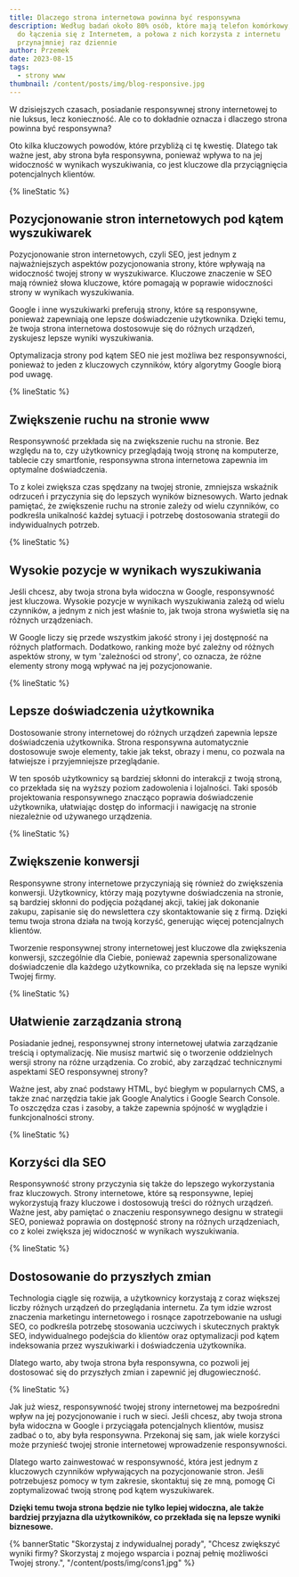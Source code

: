 ```yaml
---
title: Dlaczego strona internetowa powinna być responsywna
description: Według badań około 80% osób, które mają telefon komórkowy, używa go
  do łączenia się z Internetem, a połowa z nich korzysta z internetu
  przynajmniej raz dziennie
author: Przemek
date: 2023-08-15
tags:
  - strony www
thumbnail: /content/posts/img/blog-responsive.jpg
---
```

W dzisiejszych czasach, posiadanie responsywnej strony internetowej to nie luksus, lecz konieczność. Ale co to dokładnie oznacza i dlaczego strona powinna być responsywna? 

Oto kilka kluczowych powodów, które przybliżą ci tę kwestię. Dlatego tak ważne jest, aby strona była responsywna, ponieważ wpływa to na jej widoczność w wynikach wyszukiwania, co jest kluczowe dla przyciągnięcia potencjalnych klientów.

{% lineStatic %}

## Pozycjonowanie stron internetowych pod kątem wyszukiwarek

Pozycjonowanie stron internetowych, czyli SEO, jest jednym z najważniejszych aspektów pozycjonowania strony, które wpływają na widoczność twojej strony w wyszukiwarce. Kluczowe znaczenie w SEO mają również słowa kluczowe, które pomagają w poprawie widoczności strony w wynikach wyszukiwania. 

Google i inne wyszukiwarki preferują strony, które są responsywne, ponieważ zapewniają one lepsze doświadczenie użytkownika. Dzięki temu, że twoja strona internetowa dostosowuje się do różnych urządzeń, zyskujesz lepsze wyniki wyszukiwania. 

Optymalizacja strony pod kątem SEO nie jest możliwa bez responsywności, ponieważ to jeden z kluczowych czynników, który algorytmy Google biorą pod uwagę.

{% lineStatic %}

## Zwiększenie ruchu na stronie www

Responsywność przekłada się na zwiększenie ruchu na stronie. Bez względu na to, czy użytkownicy przeglądają twoją stronę na komputerze, tablecie czy smartfonie, responsywna strona internetowa zapewnia im optymalne doświadczenia. 

To z kolei zwiększa czas spędzany na twojej stronie, zmniejsza wskaźnik odrzuceń i przyczynia się do lepszych wyników biznesowych. Warto jednak pamiętać, że zwiększenie ruchu na stronie zależy od wielu czynników, co podkreśla unikalność każdej sytuacji i potrzebę dostosowania strategii do indywidualnych potrzeb.

{% lineStatic %}

## Wysokie pozycje w wynikach wyszukiwania

Jeśli chcesz, aby twoja strona była widoczna w Google, responsywność jest kluczowa. Wysokie pozycje w wynikach wyszukiwania zależą od wielu czynników, a jednym z nich jest właśnie to, jak twoja strona wyświetla się na różnych urządzeniach. 

W Google liczy się przede wszystkim jakość strony i jej dostępność na różnych platformach. Dodatkowo, ranking może być zależny od różnych aspektów strony, w tym 'zależności od strony', co oznacza, że różne elementy strony mogą wpływać na jej pozycjonowanie.

{% lineStatic %}

## Lepsze doświadczenia użytkownika

Dostosowanie strony internetowej do różnych urządzeń zapewnia lepsze doświadczenia użytkownika. Strona responsywna automatycznie dostosowuje swoje elementy, takie jak tekst, obrazy i menu, co pozwala na łatwiejsze i przyjemniejsze przeglądanie. 

W ten sposób użytkownicy są bardziej skłonni do interakcji z twoją stroną, co przekłada się na wyższy poziom zadowolenia i lojalności. Taki sposób projektowania responsywnego znacząco poprawia doświadczenie użytkownika, ułatwiając dostęp do informacji i nawigację na stronie niezależnie od używanego urządzenia.

{% lineStatic %}

## Zwiększenie konwersji

Responsywne strony internetowe przyczyniają się również do zwiększenia konwersji. Użytkownicy, którzy mają pozytywne doświadczenia na stronie, są bardziej skłonni do podjęcia pożądanej akcji, takiej jak dokonanie zakupu, zapisanie się do newslettera czy skontaktowanie się z firmą. Dzięki temu twoja strona działa na twoją korzyść, generując więcej potencjalnych klientów. 

Tworzenie responsywnej strony internetowej jest kluczowe dla zwiększenia konwersji, szczególnie dla Ciebie, ponieważ zapewnia spersonalizowane doświadczenie dla każdego użytkownika, co przekłada się na lepsze wyniki Twojej firmy.

{% lineStatic %}

## Ułatwienie zarządzania stroną

Posiadanie jednej, responsywnej strony internetowej ułatwia zarządzanie treścią i optymalizację. Nie musisz martwić się o tworzenie oddzielnych wersji strony na różne urządzenia. Co zrobić, aby zarządzać technicznymi aspektami SEO responsywnej strony? 

Ważne jest, aby znać podstawy HTML, być biegłym w popularnych CMS, a także znać narzędzia takie jak Google Analytics i Google Search Console. To oszczędza czas i zasoby, a także zapewnia spójność w wyglądzie i funkcjonalności strony.

{% lineStatic %}

## Korzyści dla SEO

Responsywność strony przyczynia się także do lepszego wykorzystania fraz kluczowych. Strony internetowe, które są responsywne, lepiej wykorzystują frazy kluczowe i dostosowują treści do różnych urządzeń. Ważne jest, aby pamiętać o znaczeniu responsywnego designu w strategii SEO, ponieważ poprawia on dostępność strony na różnych urządzeniach, co z kolei zwiększa jej widoczność w wynikach wyszukiwania.

{% lineStatic %}

## Dostosowanie do przyszłych zmian

Technologia ciągle się rozwija, a użytkownicy korzystają z coraz większej liczby różnych urządzeń do przeglądania internetu. Za tym idzie wzrost znaczenia marketingu internetowego i rosnące zapotrzebowanie na usługi SEO, co podkreśla potrzebę stosowania uczciwych i skutecznych praktyk SEO, indywidualnego podejścia do klientów oraz optymalizacji pod kątem indeksowania przez wyszukiwarki i doświadczenia użytkownika. 

Dlatego warto, aby twoja strona była responsywna, co pozwoli jej dostosować się do przyszłych zmian i zapewnić jej długowieczność.

{% lineStatic %}

Jak już wiesz, responsywność twojej strony internetowej ma bezpośredni wpływ na jej pozycjonowanie i ruch w sieci. Jeśli chcesz, aby twoja strona była widoczna w Google i przyciągała potencjalnych klientów, musisz zadbać o to, aby była responsywna. Przekonaj się sam, jak wiele korzyści może przynieść twojej stronie internetowej wprowadzenie responsywności.

Dlatego warto zainwestować w responsywność, która jest jednym z kluczowych czynników wpływających na pozycjonowanie stron. Jeśli potrzebujesz pomocy w tym zakresie, skontaktuj się ze mną, pomogę Ci zoptymalizować twoją stronę pod kątem wyszukiwarek. 

**Dzięki temu twoja strona będzie nie tylko lepiej widoczna, ale także bardziej przyjazna dla użytkowników, co przekłada się na lepsze wyniki biznesowe.**

{% bannerStatic "Skorzystaj z indywidualnej porady", "Chcesz zwiększyć wyniki firmy? Skorzystaj z mojego wsparcia i poznaj pełnię możliwości Twojej strony.", "/content/posts/img/cons1.jpg" %}